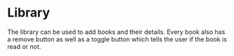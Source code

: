 # Library
The library can be used to add books and their details.
Every book also has a remove button as well as a toggle button which tells
the user if the book is read or not.
